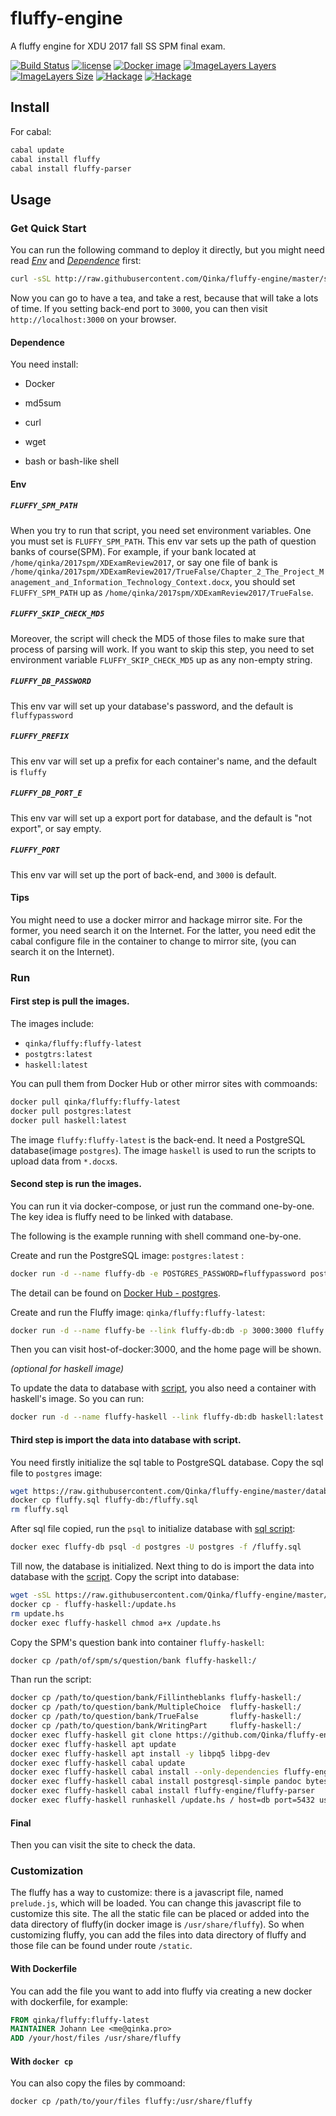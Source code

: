 # fluffy-engine
A fluffy engine for XDU 2017 fall SS SPM final exam.

[![Build Status](https://travis-ci.org/Qinka/fluffy-engine.svg?branch=master)](https://travis-ci.org/Qinka/fluffy-engine)
[![license](https://img.shields.io/github/license/qinka/fluffy-engine.svg)](https://github.com/Qinka/fluffy-engine/blob/master/LICENSE)
[![Docker image](https://img.shields.io/badge/docker-image-orange.svg)](https://hub.docker.com/r/qinka/fluffy/)
[![ImageLayers Layers](https://img.shields.io/imagelayers/layers/qinka/fluffy/fluffy-latest.svg)](https://hub.docker.com/r/qinka/fluffy/)
[![ImageLayers Size](https://img.shields.io/imagelayers/image-size/qinka/fluffy/fluffy-latest.svg)](https://hub.docker.com/r/qinka/fluffy/)
[![Hackage](https://img.shields.io/hackage/v/fluffy.svg)](https://hackage.haskell.org/package/fluffy)
[![Hackage](https://img.shields.io/hackage/v/fluffy-parser.svg)](https://hackage.haskell.org/package/fluffy-parser)

## Install

For cabal:
```bash
cabal update
cabal install fluffy
cabal install fluffy-parser
```

## Usage

### Get Quick Start

You can run the following command to deploy it directly, but you might need read *[Env](#Env)* and *[Dependence](#Dependence)* first:
```bash
curl -sSL http://raw.githubusercontent.com/Qinka/fluffy-engine/master/scripts/simple-run.sh | sh
```
Now you can go to have a tea, and take a rest, because that will take a lots of time.
If you setting back-end port to `3000`, you can then visit `http://localhost:3000` on your browser.

#### Dependence

You need install:

* Docker

* md5sum

* curl

* wget

* bash or bash-like shell

#### Env

##### `FLUFFY_SPM_PATH`
When you try to run that script, you need set environment variables.
One you must set is `FLUFFY_SPM_PATH`. This env var sets up the path of question banks of course(SPM).
For example, if your bank located at `/home/qinka/2017spm/XDExamReview2017`,
or say one file of bank is `/home/qinka/2017spm/XDExamReview2017/TrueFalse/Chapter_2_The_Project_Management_and_Information_Technology_Context.docx`,
you should set `FLUFFY_SPM_PATH` up as `/home/qinka/2017spm/XDExamReview2017/TrueFalse`.

##### `FLUFFY_SKIP_CHECK_MD5`
Moreover, the script will check the MD5 of those files to make sure that process of parsing will work.
If you want to skip this step, you need to set environment variable `FLUFFY_SKIP_CHECK_MD5` up as any non-empty string.

##### `FLUFFY_DB_PASSWORD`

This env var will set up your database's password, and the default is `fluffypassword`

##### `FLUFFY_PREFIX`

This env var will set up a prefix for each container's name, and the default is `fluffy`

##### `FLUFFY_DB_PORT_E`

This env var will set up a export port for database, and the default is "not export", or say empty.

##### `FLUFFY_PORT`

This env var will set up the port of back-end, and `3000` is default.

#### Tips

You might need to use a docker mirror and hackage mirror site.
For the former, you need search it on the Internet.
For the latter, you need edit the cabal configure file in the container to change to mirror site, (you can search it on the Internet).

### Run

#### First step is pull the images.

The images include:

* `qinka/fluffy:fluffy-latest`
* `postgtrs:latest`
* `haskell:latest`

You can pull them from Docker Hub or other mirror sites with commoands:

```bash
docker pull qinka/fluffy:fluffy-latest
docker pull postgres:latest
docker pull haskell:latest
```

The image `fluffy:fluffy-latest` is the back-end.
It need a PostgreSQL database(image `postgres`).
The image `haskell` is used to run the scripts to upload data from `*.docx`s.

#### Second step is run the images.

You can run it via docker-compose, or just run the command one-by-one.
The key idea is fluffy need to be linked with database.

The following is the example running with shell command one-by-one.

Create and run the PostgreSQL image: `postgres:latest` :
```bash
docker run -d --name fluffy-db -e POSTGRES_PASSWORD=fluffypassword postgres:latest
```
The detail can be found on [Docker Hub - postgres](https://hub.docker.com/_/postgres/).

Create and run the Fluffy image: `qinka/fluffy:fluffy-latest`:
```bash
docker run -d --name fluffy-be --link fluffy-db:db -p 3000:3000 fluffy:fluffy-latest -c "fluffy 3000 host=db port=5432 user=postgres password=fluffypassword"
```

Then you can visit host-of-docker:3000, and the home page will be shown.

*(optional for haskell image)*

To update the data to database with [script](scripts/update.hs), you also need
a container with haskell's image.
So you can run:
```bash
docker run -d --name fluffy-haskell --link fluffy-db:db haskell:latest
```

#### Third step is import the data into database with script.

You need firstly initialize the sql table to PostgreSQL database.
Copy the sql file to `postgres` image:
```bash
wget https://raw.githubusercontent.com/Qinka/fluffy-engine/master/database/fluffy.sql 
docker cp fluffy.sql fluffy-db:/fluffy.sql
rm fluffy.sql
```
After sql file copied, run the `psql` to initialize database with [sql script](database/fluffy.sql):
```bash
docker exec fluffy-db psql -d postgres -U postgres -f /fluffy.sql
```

Till now, the database is initialized. Next thing to do is import the data into database
with the [script](scripts/update.hs).
Copy the script into database:
```bash
wget -sSL https://raw.githubusercontent.com/Qinka/fluffy-engine/master/scripts/update.sh
docker cp - fluffy-haskell:/update.hs
rm update.hs
docker exec fluffy-haskell chmod a+x /update.hs
```
Copy the SPM's question bank into container `fluffy-haskell`:
```bash
docker cp /path/of/spm/s/question/bank fluffy-haskell:/
```
Than  run the script:
```bash
docker cp /path/to/question/bank/Fillintheblanks fluffy-haskell:/
docker cp /path/to/question/bank/MultipleChoice  fluffy-haskell:/
docker cp /path/to/question/bank/TrueFalse       fluffy-haskell:/
docker cp /path/to/question/bank/WritingPart     fluffy-haskell:/
docker exec fluffy-haskell git clone https://github.com/Qinka/fluffy-engine.git
docker exec fluffy-haskell apt update
docker exec fluffy-haskell apt install -y libpq5 libpg-dev
docker exec fluffy-haskell cabal update
docker exec fluffy-haskell cabal install --only-dependencies fluffy-engine/fluffy-parser
docker exec fluffy-haskell cabal install postgresql-simple pandoc bytestring monad-logger fast-logger text
docker exec fluffy-haskell cabal install fluffy-engine/fluffy-parser
docker exec fluffy-haskell runhaskell /update.hs / host=db port=5432 user=postgres password=fluffypassword
```

#### Final

Then you can visit the site to check the data.

### Customization

The fluffy has a way to customize: there is a javascript file, named `prelude.js`, which will be loaded. You can change this javascript file to customize this site.
The all the static file can be placed or added into the data directory of fluffy(in docker image is `/usr/share/fluffy`).
So when customizing fluffy, you can add the files into data directory of fluffy and those file can be found under route `/static`.

#### With Dockerfile

You can add the file you want to add into fluffy via creating a new docker with dockerfile, for example:
```Dockerfile
FROM qinka/fluffy:fluffy-latest
MAINTAINER Johann Lee <me@qinka.pro>
ADD /your/host/files /usr/share/fluffy
```

#### With `docker cp`

You can also copy the files by commoand:
```
docker cp /path/to/your/files fluffy:/usr/share/fluffy
```

